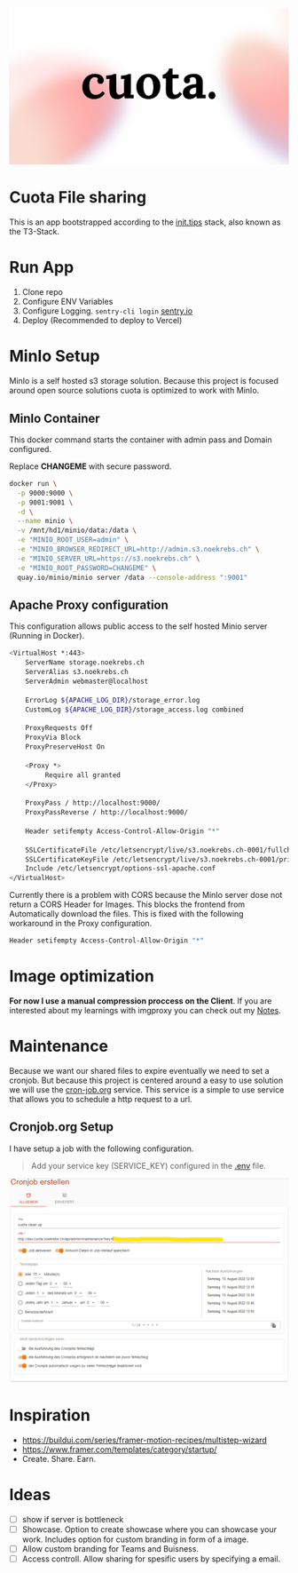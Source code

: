 ![Alt text](public/assets/images/banner.png "Quota")

# Cuota File sharing

This is an app bootstrapped according to the [init.tips](https://init.tips) stack, also known as the T3-Stack.

# Run App

1. Clone repo
2. Configure ENV Variables
3. Configure Logging. `sentry-cli login` [sentry.io](https://docs.sentry.io/product/cli/configuration/)
4. Deploy (Recommended to deploy to Vercel)

# MinIo Setup

MinIo is a self hosted s3 storage solution. Because this project is focused around open source solutions cuota is optimized to work with MinIo.

## MinIo Container

This docker command starts the container with admin pass and Domain configured.

Replace **CHANGEME** with secure password.

```bash
docker run \
  -p 9000:9000 \
  -p 9001:9001 \
  -d \
  --name minio \
  -v /mnt/hd1/minio/data:/data \
  -e "MINIO_ROOT_USER=admin" \
  -e "MINIO_BROWSER_REDIRECT_URL=http://admin.s3.noekrebs.ch" \
  -e "MINIO_SERVER_URL=https://s3.noekrebs.ch" \
  -e "MINIO_ROOT_PASSWORD=CHANGEME" \
  quay.io/minio/minio server /data --console-address ":9001"
```

## Apache Proxy configuration

This configuration allows public access to the self hosted Minio server (Running in Docker).

```bash
<VirtualHost *:443>
    ServerName storage.noekrebs.ch
    ServerAlias s3.noekrebs.ch
    ServerAdmin webmaster@localhost

    ErrorLog ${APACHE_LOG_DIR}/storage_error.log
    CustomLog ${APACHE_LOG_DIR}/storage_access.log combined

    ProxyRequests Off
    ProxyVia Block
    ProxyPreserveHost On

    <Proxy *>
         Require all granted
    </Proxy>

    ProxyPass / http://localhost:9000/
    ProxyPassReverse / http://localhost:9000/

    Header setifempty Access-Control-Allow-Origin "*"

    SSLCertificateFile /etc/letsencrypt/live/s3.noekrebs.ch-0001/fullchain.pem
    SSLCertificateKeyFile /etc/letsencrypt/live/s3.noekrebs.ch-0001/privkey.pem
    Include /etc/letsencrypt/options-ssl-apache.conf
</VirtualHost>
```

Currently there is a problem with CORS because the MinIo server dose not return a CORS Header for Images. This blocks the frontend from Automatically download the files. This is fixed with the following workaround in the Proxy configuration.

```bash
Header setifempty Access-Control-Allow-Origin "*"
```

# Image optimization

**For now I use a manual compression proccess on the Client**. If you are interested about my learnings with imgproxy you can check out my [Notes](docs/IMGRPOXY.md).

# Maintenance

Because we want our shared files to expire eventually we need to set a cronjob. But because this project is centered around a easy to use solution we will use the [cron-job.org](https://cron-job.org) service. This service is a simple to use service that allows you to schedule a http request to a url.

## Cronjob.org Setup

I have setup a job with the following configuration.

> Add your service key (SERVICE_KEY) configured in the [.env](.env) file.

![cron config](docs/images/cron-job-conf.png)

# Inspiration
- https://buildui.com/series/framer-motion-recipes/multistep-wizard
- https://www.framer.com/templates/category/startup/
- Create. Share. Earn.

# Ideas

- [ ] show if server is bottleneck
- [ ] Showcase. Option to create showcase where you can showcase your work. Includes option for custom branding in form of a image.
- [ ] Allow custom branding for Teams and Buisness.
- [ ] Access controll. Allow sharing for spesific users by specifying a email.
